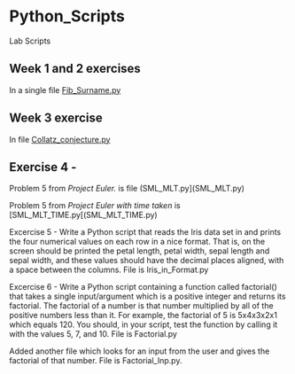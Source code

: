 # Python_Scripts
Lab Scripts

## Week 1 and 2 exercises 
In a single file [Fib_Surname.py](Fib_Surname.py)

## Week 3 exercise 
In file [Collatz_conjecture.py](Collatz_conjecture.py)

## Exercise 4 -  
Problem 5 from *Project Euler.* is file (SML_MLT.py](SML_MLT.py)

Problem 5 from *Project Euler with time taken* is [SML_MLT_TIME.py[(SML_MLT_TIME.py)

Excercise 5 - Write a Python script that reads the Iris data set in and prints the four numerical values on each row in a nice format. That is, on the screen should be printed the petal length, petal width, sepal length and sepal width, and these values should have the decimal places aligned, with a space between the columns. File is Iris_in_Format.py


Excercise 6 - Write a Python script containing a function called factorial() that takes a single input/argument which is a positive integer and returns its factorial. The factorial of a number is that number multiplied by all of the positive numbers less than it. For example, the factorial of 5 is 5x4x3x2x1 which equals 120. You should, in your script, test the function by calling it with the values 5, 7, and 10. File is Factorial.py

Added another file which looks for an input from the user and gives the factorial of that number. File is Factorial_Inp.py.
